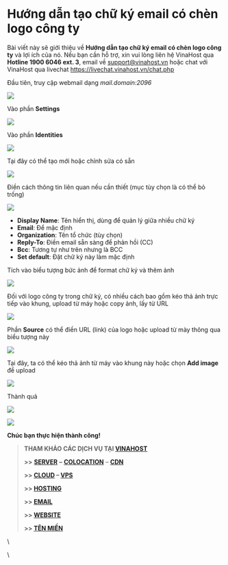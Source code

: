 # Hướng dẫn tạo chữ ký email có chèn logo công ty

Bài viết này sẽ giới thiệu về **Hướng dẫn tạo chữ ký email có chèn logo công ty** và lợi ích của nó. Nếu bạn cần hỗ trợ, xin vui lòng liên hệ VinaHost qua **Hotline 1900 6046 ext. 3**, email về [support@vinahost.vn](mailto:support@vinahost.vn) hoặc chat với VinaHost qua livechat <https://livechat.vinahost.vn/chat.php>


Đầu tiên, truy cập webmail dạng *mail.domain:2096*

 ![](attachments/59aefa69-1100-4aa7-81d2-20c74ce6b431.png)

Vào phần **Settings**

 ![](attachments/0249b296-31fa-4d05-8147-72290e23f047.png)

Vào phần **Identities**

 ![](attachments/7f44ee53-3afe-4502-acda-973c7093fdd1.png)

Tại đây có thể tạo mới hoặc chỉnh sửa có sẵn

 ![](attachments/c19c6fd7-c71f-448f-8258-bd0474998866.png)

Điền cách thông tin liên quan nếu cần thiết (mục tùy chọn là có thể bỏ trống)

 ![](attachments/48308df0-e851-41ca-98b9-91eec99aa657.png)

* **Display Name**: Tên hiển thị, dùng để quản lý giữa nhiều chữ ký
* **Email**: Để mặc định
* **Organization**: Tên tổ chức (tùy chọn)
* **Reply-To**: Điền email sẵn sàng để phản hồi (CC)
* **Bcc**: Tương tự như trên nhưng là BCC
* **Set default**: Đặt chữ ký này làm mặc định

Tích vào biểu tượng bức ảnh để format chữ ký và thêm ảnh

 ![](attachments/7da8e47e-b1eb-494b-a74c-40f1e4804499.png)

Đối với logo công ty trong chữ ký, có nhiều cách bao gồm kéo thả ảnh trực tiếp vào khung, upload từ máy hoặc copy ảnh, lấy từ URL

 ![](attachments/8ab5aabf-544c-4683-b6fe-7c3808671941.png)

Phần **Source** có thể điền URL (link) của logo hoặc upload từ mày thông qua biểu tượng này

 ![](attachments/d971f6e3-85de-4107-9205-39854c80607f.png)

Tại đây, ta có thể kéo thả ảnh từ máy vào khung này hoặc chọn **Add image** để upload

 ![](attachments/eadbe38d-1858-42c7-984c-d2a9b51f6d74.png)

Thành quả

 ![](attachments/e2c88311-0893-442b-a6bd-f47cf02ee317.png)

 ![](attachments/0e52c43e-fd70-44c9-920d-e73624b4d2a3.png)

**Chúc bạn thực hiện thành công!**

> **THAM KHẢO CÁC DỊCH VỤ TẠI [VINAHOST](https://vinahost.vn/)**
>
> **>>** **[SERVER](https://vinahost.vn/thue-may-chu-rieng/)** **–** **[COLOCATION](https://vinahost.vn/colocation.html)** – **[CDN](https://vinahost.vn/dich-vu-cdn-chuyen-nghiep)**
>
> **>> [CLOUD](https://vinahost.vn/cloud-server-gia-re/) – [VPS](https://vinahost.vn/vps-ssd-chuyen-nghiep/)**
>
> **>> [HOSTING](https://vinahost.vn/wordpress-hosting)**
>
> **>> [EMAIL](https://vinahost.vn/email-hosting)**
>
> **>> [WEBSITE](http://vinawebsite.vn/)**
>
> **>> [TÊN MIỀN](https://vinahost.vn/ten-mien-gia-re/)**


\

\
